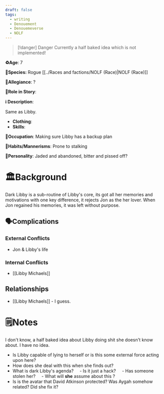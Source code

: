 ```yaml
---
draft: false
tags:
  - writing
  - Denouement
  - Denouemeverse
  - NOLF
---
```


> [!danger] Danger
> Currently a half baked idea which is not implemented!

**♻️Age**:  7

👾**Species:** Rogue [[../Races and factions/NOLF (Race)|NOLF (Race)]]

🏅**Allegiance**: ?

**🎲Role in Story**: 

**ℹ️ Description**: 

Same as Libby.

* **Clothing**:  
* **Skills**: 

**💼Occupation**: Making sure Libby has a backup plan

**🎺Habits/Mannerisms**: Prone to stalking

**🧨Personality**: Jaded and abandoned, bitter and pissed off?

# 🏛️Background

Dark Libby is a sub-routine of Libby's core, its got all her memories and motivations with one key difference, it rejects Jon as the her lover. When Jon regained his memories, it was left without purpose.

## 🗣️Complications

### **External Conflicts**

- Jon & Libby's life

### **Internal Conflicts**

- [[Libby Michaels]]

## Relationships

-  [[Libby Michaels]] - I guess.

# 🗒️Notes

I don't know, a half baked idea about Libby doing shit she doesn't know about. I have no idea.

- Is Libby capable of lying to herself or is this some external force acting upon here?
- How does she deal with this when she finds out?
- What is dark Libby's agenda?
    - Is it just a hack?
    - Has someone stolen her?
    - What will **she** assume about this ?
- Is is the avatar that David Atkinson protected? Was Aygah somehow related? Did she fix it?